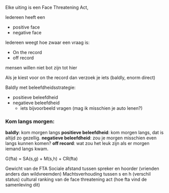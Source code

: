Elke uiting is een Face Threatening Act,

Iedereen heeft een
- positive face
- negative face

Iedereen weegt hoe zwaar een vraag is:
- On the record
- off record

mensen willen niet bot zijn tot hier

Als je kiest voor on the record dan verzoek je iets (baldly, enorm direct)


Baldly met beleefdheidsstrategie:
- positieve beleefdheid
- negatieve beleefdheid
	- iets bijvoorbeeld vragen (mag ik misschien je auto lenen?)


### Kom langs morgen:
**baldly**: kom morgen langs
**positieve beleefdheid**: kom morgen langs, dat is altijd zo gezellig.
**negatieve beleefdheid**: zou je morgen misschien even langs kunnen komen?
**off record**: wat zou het leuk zijn als er morgen iemand langs kwam.

G(fta) = SA(s,g) + M(s,h) + CR(fta)

Gewicht van de FTA
Sociale afstand tussen spreker en hoorder (vrienden anders dan wildvreemden)
Machtsverhouding tussen s en h (verschil status)
cultural ranking van de face threatening act (hoe fta vind de samenleving dit)







